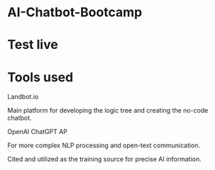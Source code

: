# AI-Chatbot-Bootcamp

# Test live 


# Tools used


Landbot.io 

Main platform for developing the logic tree and creating the no-code chatbot. 


OpenAI ChatGPT AP 

For more complex NLP processing and open-text communication. 


Cited and utilized as the training source for precise AI information. 

 
